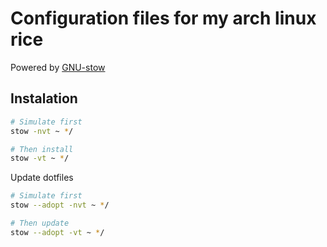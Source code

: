 # Configuration files for my arch linux rice
Powered by [GNU-stow](https://www.gnu.org/software/stow/manual/stow.html)

## Instalation
```sh
# Simulate first
stow -nvt ~ */

# Then install
stow -vt ~ */
```
Update dotfiles

```sh
# Simulate first
stow --adopt -nvt ~ */

# Then update
stow --adopt -vt ~ */
```

